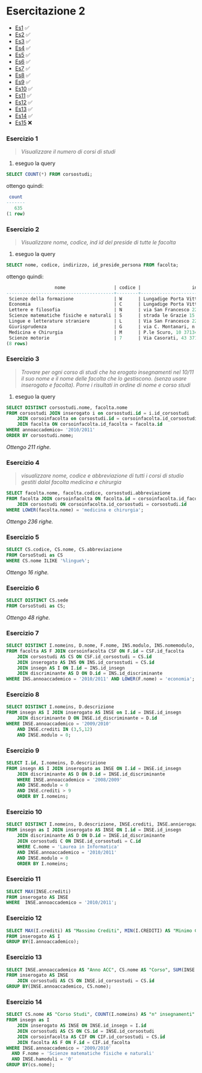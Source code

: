 # Esercitazione 2

- [Es1](#esercizio-1) :white_check_mark:
- [Es2](#esercizio-2) :white_check_mark:
- [Es3](#esercizio-3) :white_check_mark:
- [Es4](#esercizio-4) :white_check_mark:
- [Es5](#esercizio-5) :white_check_mark:
- [Es6](#esercizio-6) :white_check_mark:
- [Es7](#esercizio-7) :white_check_mark:
- [Es8](#esercizio-8) :white_check_mark:
- [Es9](#esercizio-9) :white_check_mark:
- [Es10](#esercizio-10) :white_check_mark:
- [Es11](#esercizio-11) :white_check_mark:
- [Es12](#esercizio-12) :white_check_mark:
- [Es13](#esercizio-13) :white_check_mark:
- [Es14](#esercizio-14) :white_check_mark:
- [Es15](#esercizio-15) :x:

### Esercizio 1
> _Visualizzare il numero di corsi di studi_

1) eseguo la query

```sql
SELECT COUNT(*) FROM corsostudi;
```

ottengo quindi:

```sql
 count
-------
   635
(1 row)
```


### Esercizio 2

> _Visualizzare nome, codice, ind id del preside di tutte le facolta_

1) eseguo la query

```sql
SELECT nome, codice, indirizzo, id_preside_persona FROM facolta;
```

ottengo quindi:

```sql
                  nome                  | codice |                   indirizzo                   | id_preside_persona
----------------------------------------+--------+-----------------------------------------------+--------------------
 Scienze della formazione               | W      | Lungadige Porta Vittoria 17 - 37129 Verona VR |                461
 Economia                               | C      | Lungadige Porta Vittoria, 41 - 37129 VERONA   |                297
 Lettere e filosofia                    | N      | via San Francesco 22 37129 Verona             |                734
 Scienze matematiche fisiche e naturali | S      | strada le Grazie 15 I-37134 Verona Italy      |                 87
 Lingue e letterature straniere         | L      | Via San Francesco 22 37129 Verona             |                880
 Giurisprudenza                         | G      | via C. Montanari, n.9 - 37100 Verona Italia   |                567
 Medicina e Chirurgia                   | M      | P.le Scuro, 10 37134 Verona                   |               1331
 Scienze motorie                        | 7      | Via Casorati, 43 37131 Verona                 |               1069
(8 rows)
```


### Esercizio 3

> _Trovare per ogni corso di studi che ha erogato insegnamenti nel 10/11 il suo nome e il nome delle facolta che lo gestiscono. (senza usare inserogato e facolta). Porre i risultati in ordine di nome e corso studi_

1) eseguo la query

```sql
SELECT DISTINCT corsostudi.nome, facolta.nome 
FROM corsostudi JOIN inserogato i on corsostudi.id = i.id_corsostudi 
    JOIN corsoinfacolta on corsostudi.id = corsoinfacolta.id_corsostudi
    JOIN facolta ON corsoinfacolta.id_facolta = facolta.id 
WHERE annoaccademico= '2010/2011' 
ORDER BY corsostudi.nome;
```

_Ottengo 211 righe._

### Esercizio 4

> _visualizzare nome, codice e abbreviazione di tutti i corsi di studio gestiti dalal facolta medicina e chirurgia_

```sql
SELECT facolta.nome, facolta.codice, corsostudi.abbreviazione
FROM facolta JOIN corsoinfacolta ON facolta.id = corsoinfacolta.id_facolta
    JOIN corsostudi ON corsoinfacolta.id_corsostudi = corsostudi.id
WHERE LOWER(facolta.nome) = 'medicina e chirurgia';
```

_Ottengo 236 righe._

### Esercizio 5

```sql
SELECT CS.codice, CS.nome, CS.abbreviazione
FROM CorsoStudi as CS
WHERE CS.nome ILIKE '%lingue%';
```

_Ottengo 16 righe._


### Esercizio 6

```sql
SELECT DISTINCT CS.sede
FROM CorsoStudi as CS;
```

_Ottengo 48 righe._

### Esercizio 7 

```sql
SELECT DISTINCT I.nomeins, D.nome, F.nome, INS.modulo, INS.nomemodulo, F.nome
FROM facolta AS F JOIN corsoinfacolta CSF ON F.id = CSF.id_facolta
    JOIN corsostudi AS CS ON CSF.id_corsostudi = CS.id
    JOIN inserogato AS INS ON INS.id_corsostudi = CS.id
    JOIN insegn AS I ON I.id = INS.id_insegn
    JOIN discriminante AS D ON D.id = INS.id_discriminante
WHERE INS.annoaccademico = '2010/2011' AND LOWER(F.nome) = 'economia';
```

### Esercizio 8

```sql
SELECT DISTINCT I.nomeins, D.descrizione
FROM insegn AS I JOIN inserogato AS INSE on I.id = INSE.id_insegn
    JOIN discriminante D ON INSE.id_discriminante = D.id
WHERE INSE.annoaccademico = '2009/2010'
    AND INSE.crediti IN (3,5,12)
    AND INSE.modulo = 0;
```

### Esercizio 9

```sql
SELECT I.id, I.nomeins, D.descrizione
FROM insegn AS I JOIN inserogato as INSE ON I.id = INSE.id_insegn
    JOIN discriminante AS D ON D.id = INSE.id_discriminante
    WHERE INSE.annoaccademico = '2008/2009'
    AND INSE.modulo = 0
    AND INSE.crediti > 9
    ORDER BY I.nomeins;
```

### Esercizio 10

```sql
SELECT DISTINCT I.nomeins, D.descrizione, INSE.crediti, INSE.annierogazione, INSE.modulo
FROM insegn as I JOIN inserogato AS INSE ON I.id = INSE.id_insegn
    JOIN discriminante AS D ON D.id = INSE.id_discriminante
    JOIN corsostudi C ON INSE.id_corsostudi = C.id
    WHERE C.nome = 'Laurea in Informatica'
    AND INSE.annoaccademico = '2010/2011'
    AND INSE.modulo = 0
    ORDER BY I.nomeins;
```

### Esercizio 11

```sql
SELECT MAX(INSE.crediti)
FROM inserogato AS INSE
WHERE  INSE.annoaccademico = '2010/2011';
```

### Esercizio 12

```sql
SELECT MAX(I.crediti) AS "Massimo Crediti", MIN(I.CREDITI) AS "Minimo Crediti"
FROM inserogato AS I
GROUP BY(I.annoaccademico);
```

### Esercizio 13

```sql
SELECT INSE.annoaccademico AS "Anno ACC", CS.nome AS "Corso", SUM(INSE.Crediti) AS "TOT Crediti", MIN(INSE.Crediti) AS "MIN Crediti", MAX(INSE.Crediti) AS "MAX Crediti"
FROM inserogato AS INSE
    JOIN corsostudi AS CS ON INSE.id_corsostudi = CS.id
GROUP BY(INSE.annoaccademico, CS.nome);
```
### Esercizio 14

```sql
SELECT CS.nome AS "Corso Studi", COUNT(I.nomeins) AS "n° insegnamenti"
FROM insegn as I
    JOIN inserogato AS INSE ON INSE.id_insegn = I.id
    JOIN corsostudi AS CS ON CS.id = INSE.id_corsostudi
    JOIN corsoinfacolta AS CIF ON CIF.id_corsostudi = CS.id
    JOIN facolta AS F ON F.id = CIF.id_facolta
WHERE INSE.annoaccademico = '2009/2010'
  AND F.nome = 'Scienze matematiche fisiche e naturali'
  AND INSE.hamoduli = '0'
GROUP BY(cs.nome);
```

